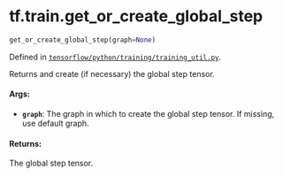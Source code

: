 <div itemscope itemtype="http://developers.google.com/ReferenceObject">
<meta itemprop="name" content="tf.train.get_or_create_global_step" />
</div>

# tf.train.get_or_create_global_step

``` python
get_or_create_global_step(graph=None)
```



Defined in [`tensorflow/python/training/training_util.py`](https://www.tensorflow.org/code/tensorflow/python/training/training_util.py).

Returns and create (if necessary) the global step tensor.

#### Args:

* <b>`graph`</b>: The graph in which to create the global step tensor. If missing, use
    default graph.


#### Returns:

The global step tensor.